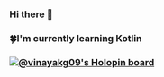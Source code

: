 ### Hi there 👋
### :four_leaf_clover:I'm currently learning Kotlin
### [![@vinayakg09's Holopin board](https://holopin.io/api/user/board?user=vinayakg09)](https://holopin.io/@vinayakg09)
<!--
**Vinayakg09/Vinayakg09** is a ✨ _special_ ✨ repository because its `README.md` (this file) appears on your GitHub profile.

Here are some ideas to get you started:

- 🔭 I’m currently working on ...
- 🌱 I’m currently learning ...
- 👯 I’m looking to collaborate on ...
- 🤔 I’m looking for help with ...
- 💬 Ask me about ...
- 📫 How to reach me: ...
- 😄 Pronouns: ...
- ⚡ Fun fact: ...
-->
